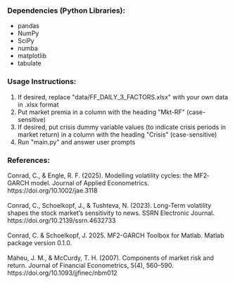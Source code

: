 <h3>Dependencies (Python Libraries):</h3>
<ul>
  <li>pandas</li>
  <li>NumPy</li>
  <li>SciPy</li>
  <li>numba</li>
  <li>matplotlib</li>
  <li>tabulate</li>
</ul>
<h3>Usage Instructions:</h3>
<ol>
  <li>If desired, replace "data/FF_DAILY_3_FACTORS.xlsx" with your own data in .xlsx format</li>
  <li>Put market premia in a column with the heading "Mkt-RF" (case-sensitive)</li>
  <li>If desired, put crisis dummy variable values (to indicate crisis periods in market return) in a column with the heading "Crisis" (case-sensitive)</li>
  <li>Run "main.py" and answer user prompts</li>
</ol>
<h3>References:</h3>
Conrad, C., & Engle, R. F. (2025). Modelling volatility cycles: the MF2‐GARCH model. Journal of Applied Econometrics. https://doi.org/10.1002/jae.3118
<br><br>Conrad, C., Schoelkopf, J., & Tushteva, N. (2023). Long-Term volatility shapes the stock market’s sensitivity to news. SSRN Electronic Journal. https://doi.org/10.2139/ssrn.4632733
<br><br>Conrad, C. & Schoelkopf, J. 2025. MF2-GARCH Toolbox for Matlab. Matlab package version 0.1.0.
<br><br>Maheu, J. M., & McCurdy, T. H. (2007). Components of market risk and return. Journal of Financial Econometrics, 5(4), 560–590. https://doi.org/10.1093/jjfinec/nbm012
